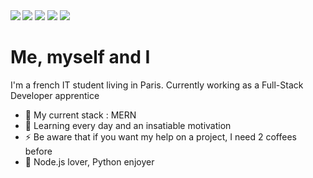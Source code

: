 <img align="left" src="https://github-readme-stats.vercel.app/api?username=Itoukee&count_private=true&theme=radical"/>
<img src="https://img.shields.io/badge/Node.js-339933?style=for-the-badge&logo=nodedotjs&logoColor=white"/>
<img src="https://img.shields.io/badge/Python-FFD43B?style=for-the-badge&logo=python&logoColor=blue)"/>
<img src="https://img.shields.io/badge/TypeScript-007ACC?style=for-the-badge&logo=typescript&logoColor=white"/>
<img src="https://img.shields.io/badge/Docker-2CA5E0?style=for-the-badge&logo=docker&logoColor=white"/>

# **Me, myself and I**

I'm a french IT student living in Paris. Currently working as a Full-Stack Developer apprentice

- 🔭 My current stack : MERN
- 🌱 Learning every day and an insatiable motivation
- ⚡ Be aware that if you want my help on a project, I need 2 coffees before
- 💖 Node.js lover, Python enjoyer

